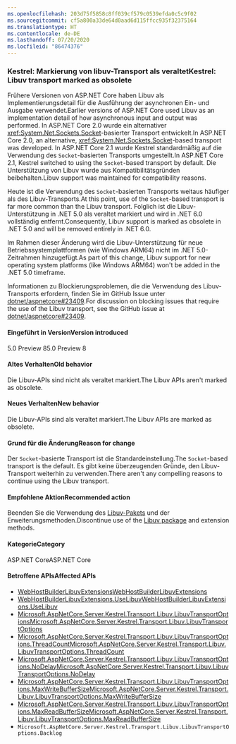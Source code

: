 ```yaml
---
ms.openlocfilehash: 203d75f5858c8ff039cf579c0539efda0c5c9f02
ms.sourcegitcommit: cf5a800a33de64d0aad6d115ffcc935f32375164
ms.translationtype: HT
ms.contentlocale: de-DE
ms.lasthandoff: 07/20/2020
ms.locfileid: "86474376"
---
```

### <a name="kestrel-libuv-transport-marked-as-obsolete"></a><span data-ttu-id="aebc9-101">Kestrel: Markierung von libuv-Transport als veraltet</span><span class="sxs-lookup"><span data-stu-id="aebc9-101">Kestrel: Libuv transport marked as obsolete</span></span>

<span data-ttu-id="aebc9-102">Frühere Versionen von ASP.NET Core haben Libuv als Implementierungsdetail für die Ausführung der asynchronen Ein- und Ausgabe verwendet.</span><span class="sxs-lookup"><span data-stu-id="aebc9-102">Earlier versions of ASP.NET Core used Libuv as an implementation detail of how asynchronous input and output was performed.</span></span> <span data-ttu-id="aebc9-103">In ASP.NET Core 2.0 wurde ein alternativer <xref:System.Net.Sockets.Socket>-basierter Transport entwickelt.</span><span class="sxs-lookup"><span data-stu-id="aebc9-103">In ASP.NET Core 2.0, an alternative, <xref:System.Net.Sockets.Socket>-based transport was developed.</span></span> <span data-ttu-id="aebc9-104">In ASP.NET Core 2.1 wurde Kestrel standardmäßig auf die Verwendung des `Socket`-basierten Transports umgestellt.</span><span class="sxs-lookup"><span data-stu-id="aebc9-104">In ASP.NET Core 2.1, Kestrel switched to using the `Socket`-based transport by default.</span></span> <span data-ttu-id="aebc9-105">Die Unterstützung von Libuv wurde aus Kompatibilitätsgründen beibehalten.</span><span class="sxs-lookup"><span data-stu-id="aebc9-105">Libuv support was maintained for compatibility reasons.</span></span>

<span data-ttu-id="aebc9-106">Heute ist die Verwendung des `Socket`-basierten Transports weitaus häufiger als des Libuv-Transports.</span><span class="sxs-lookup"><span data-stu-id="aebc9-106">At this point, use of the `Socket`-based transport is far more common than the Libuv transport.</span></span> <span data-ttu-id="aebc9-107">Folglich ist die Libuv-Unterstützung in .NET 5.0 als veraltet markiert und wird in .NET 6.0 vollständig entfernt.</span><span class="sxs-lookup"><span data-stu-id="aebc9-107">Consequently, Libuv support is marked as obsolete in .NET 5.0 and will be removed entirely in .NET 6.0.</span></span>

<span data-ttu-id="aebc9-108">Im Rahmen dieser Änderung wird die Libuv-Unterstützung für neue Betriebssystemplattformen (wie Windows ARM64) nicht im .NET 5.0-Zeitrahmen hinzugefügt.</span><span class="sxs-lookup"><span data-stu-id="aebc9-108">As part of this change, Libuv support for new operating system platforms (like Windows ARM64) won't be added in the .NET 5.0 timeframe.</span></span>

<span data-ttu-id="aebc9-109">Informationen zu Blockierungsproblemen, die die Verwendung des Libuv-Transports erfordern, finden Sie im GitHub Issue unter [dotnet/aspnetcore#23409](https://github.com/dotnet/aspnetcore/issues/23409).</span><span class="sxs-lookup"><span data-stu-id="aebc9-109">For discussion on blocking issues that require the use of the Libuv transport, see the GitHub issue at [dotnet/aspnetcore#23409](https://github.com/dotnet/aspnetcore/issues/23409).</span></span>

#### <a name="version-introduced"></a><span data-ttu-id="aebc9-110">Eingeführt in Version</span><span class="sxs-lookup"><span data-stu-id="aebc9-110">Version introduced</span></span>

<span data-ttu-id="aebc9-111">5.0 Preview 8</span><span class="sxs-lookup"><span data-stu-id="aebc9-111">5.0 Preview 8</span></span>

#### <a name="old-behavior"></a><span data-ttu-id="aebc9-112">Altes Verhalten</span><span class="sxs-lookup"><span data-stu-id="aebc9-112">Old behavior</span></span>

<span data-ttu-id="aebc9-113">Die Libuv-APIs sind nicht als veraltet markiert.</span><span class="sxs-lookup"><span data-stu-id="aebc9-113">The Libuv APIs aren't marked as obsolete.</span></span>

#### <a name="new-behavior"></a><span data-ttu-id="aebc9-114">Neues Verhalten</span><span class="sxs-lookup"><span data-stu-id="aebc9-114">New behavior</span></span>

<span data-ttu-id="aebc9-115">Die Libuv-APIs sind als veraltet markiert.</span><span class="sxs-lookup"><span data-stu-id="aebc9-115">The Libuv APIs are marked as obsolete.</span></span>

#### <a name="reason-for-change"></a><span data-ttu-id="aebc9-116">Grund für die Änderung</span><span class="sxs-lookup"><span data-stu-id="aebc9-116">Reason for change</span></span>

<span data-ttu-id="aebc9-117">Der `Socket`-basierte Transport ist die Standardeinstellung.</span><span class="sxs-lookup"><span data-stu-id="aebc9-117">The `Socket`-based transport is the default.</span></span> <span data-ttu-id="aebc9-118">Es gibt keine überzeugenden Gründe, den Libuv-Transport weiterhin zu verwenden.</span><span class="sxs-lookup"><span data-stu-id="aebc9-118">There aren't any compelling reasons to continue using the Libuv transport.</span></span>

#### <a name="recommended-action"></a><span data-ttu-id="aebc9-119">Empfohlene Aktion</span><span class="sxs-lookup"><span data-stu-id="aebc9-119">Recommended action</span></span>

<span data-ttu-id="aebc9-120">Beenden Sie die Verwendung des [Libuv-Pakets](https://www.nuget.org/packages/Libuv) und der Erweiterungsmethoden.</span><span class="sxs-lookup"><span data-stu-id="aebc9-120">Discontinue use of the [Libuv package](https://www.nuget.org/packages/Libuv) and extension methods.</span></span>

#### <a name="category"></a><span data-ttu-id="aebc9-121">Kategorie</span><span class="sxs-lookup"><span data-stu-id="aebc9-121">Category</span></span>

<span data-ttu-id="aebc9-122">ASP.NET Core</span><span class="sxs-lookup"><span data-stu-id="aebc9-122">ASP.NET Core</span></span>

#### <a name="affected-apis"></a><span data-ttu-id="aebc9-123">Betroffene APIs</span><span class="sxs-lookup"><span data-stu-id="aebc9-123">Affected APIs</span></span>

- [<span data-ttu-id="aebc9-124">WebHostBuilderLibuvExtensions</span><span class="sxs-lookup"><span data-stu-id="aebc9-124">WebHostBuilderLibuvExtensions</span></span>](/dotnet/api/microsoft.aspnetcore.hosting.webhostbuilderlibuvextensions?view=aspnetcore-3.0)
- [<span data-ttu-id="aebc9-125">WebHostBuilderLibuvExtensions.UseLibuv</span><span class="sxs-lookup"><span data-stu-id="aebc9-125">WebHostBuilderLibuvExtensions.UseLibuv</span></span>](/dotnet/api/microsoft.aspnetcore.hosting.webhostbuilderlibuvextensions.uselibuv?view=aspnetcore-3.0)
- [<span data-ttu-id="aebc9-126">Microsoft.AspNetCore.Server.Kestrel.Transport.Libuv.LibuvTransportOptions</span><span class="sxs-lookup"><span data-stu-id="aebc9-126">Microsoft.AspNetCore.Server.Kestrel.Transport.Libuv.LibuvTransportOptions</span></span>](/dotnet/api/microsoft.aspnetcore.server.kestrel.transport.libuv.libuvtransportoptions?view=aspnetcore-3.0)
- [<span data-ttu-id="aebc9-127">Microsoft.AspNetCore.Server.Kestrel.Transport.Libuv.LibuvTransportOptions.ThreadCount</span><span class="sxs-lookup"><span data-stu-id="aebc9-127">Microsoft.AspNetCore.Server.Kestrel.Transport.Libuv.LibuvTransportOptions.ThreadCount</span></span>](/dotnet/api/microsoft.aspnetcore.server.kestrel.transport.libuv.libuvtransportoptions.threadcount?view=aspnetcore-3.0)
- [<span data-ttu-id="aebc9-128">Microsoft.AspNetCore.Server.Kestrel.Transport.Libuv.LibuvTransportOptions.NoDelay</span><span class="sxs-lookup"><span data-stu-id="aebc9-128">Microsoft.AspNetCore.Server.Kestrel.Transport.Libuv.LibuvTransportOptions.NoDelay</span></span>](/dotnet/api/microsoft.aspnetcore.server.kestrel.transport.libuv.libuvtransportoptions.nodelay?view=aspnetcore-3.0)
- [<span data-ttu-id="aebc9-129">Microsoft.AspNetCore.Server.Kestrel.Transport.Libuv.LibuvTransportOptions.MaxWriteBufferSize</span><span class="sxs-lookup"><span data-stu-id="aebc9-129">Microsoft.AspNetCore.Server.Kestrel.Transport.Libuv.LibuvTransportOptions.MaxWriteBufferSize</span></span>](/dotnet/api/microsoft.aspnetcore.server.kestrel.transport.libuv.libuvtransportoptions.maxwritebuffersize?view=aspnetcore-3.0)
- [<span data-ttu-id="aebc9-130">Microsoft.AspNetCore.Server.Kestrel.Transport.Libuv.LibuvTransportOptions.MaxReadBufferSize</span><span class="sxs-lookup"><span data-stu-id="aebc9-130">Microsoft.AspNetCore.Server.Kestrel.Transport.Libuv.LibuvTransportOptions.MaxReadBufferSize</span></span>](/dotnet/api/microsoft.aspnetcore.server.kestrel.transport.libuv.libuvtransportoptions.maxreadbuffersize?view=aspnetcore-3.0)
- `Microsoft.AspNetCore.Server.Kestrel.Transport.Libuv.LibuvTransportOptions.Backlog`

<!-- 

#### Affected APIs

- `T:Microsoft.AspNetCore.Hosting.WebHostBuilderLibuvExtensions`
- `Overload:Microsoft.AspNetCore.Hosting.WebHostBuilderLibuvExtensions.UseLibuv`
- `T:Microsoft.AspNetCore.Server.Kestrel.Transport.Libuv.LibuvTransportOptions`
- `P:Microsoft.AspNetCore.Server.Kestrel.Transport.Libuv.LibuvTransportOptions.ThreadCount`
- `P:Microsoft.AspNetCore.Server.Kestrel.Transport.Libuv.LibuvTransportOptions.NoDelay`
- `P:Microsoft.AspNetCore.Server.Kestrel.Transport.Libuv.LibuvTransportOptions.MaxWriteBufferSize`
- `P:Microsoft.AspNetCore.Server.Kestrel.Transport.Libuv.LibuvTransportOptions.MaxReadBufferSize`
- `P:Microsoft.AspNetCore.Server.Kestrel.Transport.Libuv.LibuvTransportOptions.Backlog`

-->

